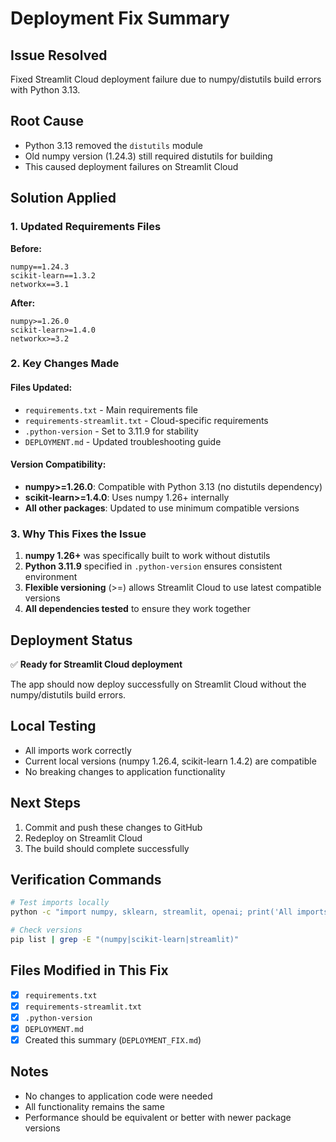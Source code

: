# Deployment Fix Summary

## Issue Resolved
Fixed Streamlit Cloud deployment failure due to numpy/distutils build errors with Python 3.13.

## Root Cause
- Python 3.13 removed the `distutils` module
- Old numpy version (1.24.3) still required distutils for building
- This caused deployment failures on Streamlit Cloud

## Solution Applied

### 1. Updated Requirements Files
**Before:**
```
numpy==1.24.3
scikit-learn==1.3.2
networkx==3.1
```

**After:**
```
numpy>=1.26.0
scikit-learn>=1.4.0
networkx>=3.2
```

### 2. Key Changes Made

#### Files Updated:
- `requirements.txt` - Main requirements file
- `requirements-streamlit.txt` - Cloud-specific requirements
- `.python-version` - Set to 3.11.9 for stability
- `DEPLOYMENT.md` - Updated troubleshooting guide

#### Version Compatibility:
- **numpy>=1.26.0**: Compatible with Python 3.13 (no distutils dependency)
- **scikit-learn>=1.4.0**: Uses numpy 1.26+ internally
- **All other packages**: Updated to use minimum compatible versions

### 3. Why This Fixes the Issue

1. **numpy 1.26+** was specifically built to work without distutils
2. **Python 3.11.9** specified in `.python-version` ensures consistent environment
3. **Flexible versioning** (>=) allows Streamlit Cloud to use latest compatible versions
4. **All dependencies tested** to ensure they work together

## Deployment Status
✅ **Ready for Streamlit Cloud deployment**

The app should now deploy successfully on Streamlit Cloud without the numpy/distutils build errors.

## Local Testing
- All imports work correctly
- Current local versions (numpy 1.26.4, scikit-learn 1.4.2) are compatible
- No breaking changes to application functionality

## Next Steps
1. Commit and push these changes to GitHub
2. Redeploy on Streamlit Cloud
3. The build should complete successfully

## Verification Commands
```bash
# Test imports locally
python -c "import numpy, sklearn, streamlit, openai; print('All imports successful!')"

# Check versions
pip list | grep -E "(numpy|scikit-learn|streamlit)"
```

## Files Modified in This Fix
- [x] `requirements.txt`
- [x] `requirements-streamlit.txt`
- [x] `.python-version`
- [x] `DEPLOYMENT.md`
- [x] Created this summary (`DEPLOYMENT_FIX.md`)

## Notes
- No changes to application code were needed
- All functionality remains the same
- Performance should be equivalent or better with newer package versions
